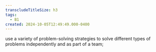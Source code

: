 ```yaml
---
transcludeTitleSize: h3
tags:
  - B1
created: 2024-10-05T12:49:49.000-0400
---
```

use a variety of problem-solving strategies to solve different types of problems independently and as part of a team;